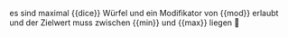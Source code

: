 es sind maximal {{dice}} Würfel und ein Modifikator von {{mod}} erlaubt und der Zielwert muss zwischen {{min}} und {{max}} liegen :robot: